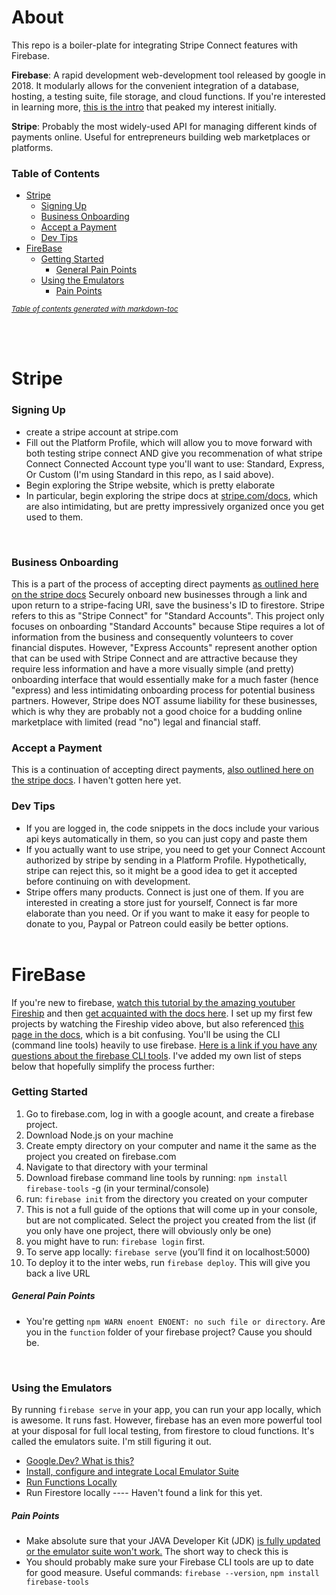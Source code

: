 # About
This repo is a boiler-plate for integrating Stripe Connect features with Firebase.

**Firebase**: A rapid development web-development tool released by google in 2018. It modularly allows for the convenient integration of a database, hosting, a testing suite, file storage, and cloud functions. If you're interested in learning more, [this is the intro](https://www.youtube.com/watch?v=9kRgVxULbag) that peaked my interest initially.

**Stripe**: Probably the most widely-used API for managing different kinds of payments online. Useful for entrepreneurs building web marketplaces or platforms.

### Table of Contents
- [Stripe](#stripe)
    + [Signing Up](#signing-up)
    + [Business Onboarding](#business-onboarding)
    + [Accept a Payment](#accept-a-payment)
    + [Dev Tips](#dev-tips)
- [FireBase](#firebase)
    + [Getting Started](#getting-started)
        * [General Pain Points](#general-pain-points)
    + [Using the Emulators](#using-the-emulators)
        * [Pain Points](#pain-points)
        
<small><i><a href='http://ecotrust-canada.github.io/markdown-toc/'>Table of contents generated with markdown-toc</a></i></small>

<br/><br/>

# Stripe
### Signing Up
* create a stripe account at stripe.com
* Fill out the Platform Profile, which will allow you to move forward with both testing stripe connect AND give you recommenation of what stripe Connect Connected Account type you'll want to use: Standard, Express, Or Custom (I'm using Standard in this repo, as I said above).
* Begin exploring the Stripe website, which is pretty elaborate
* In particular, begin exploring the stripe docs at [stripe.com/docs](https://stripe.com/docs), which are also intimidating, but are pretty impressively organized once you get used to them.
<br/>

### Business Onboarding
This is a part of the process of accepting direct payments [as outlined here on the stripe docs](https://stripe.com/docs/connect/enable-payment-acceptance-guide)
Securely onboard new businesses through a link and upon return to a stripe-facing URI, save the business's ID to firestore. Stripe refers to this as "Stripe Connect" for "Standard Accounts". This project only focuses on onboarding "Standard Accounts" because Stipe requires a lot of information from the business and consequently volunteers to cover financial disputes. However, "Express Accounts" represent another option that can be used with Stripe Connect and are attractive because they require less information and have a more visually simple (and pretty) onboarding interface that would essentially make for a much faster (hence "express) and less intimidating onboarding process for potential business partners. However, Stripe does NOT assume liability for these businesses, which is why they are probably not a good choice for a budding online marketplace with limited (read "no") legal and financial staff.
<br/>

### Accept a Payment
This is a continuation of accepting direct payments, [also outlined here on the stripe docs](https://stripe.com/docs/connect/enable-payment-acceptance-guide). I haven't gotten here yet.
<br/>

### Dev Tips
* If you are logged in, the code snippets in the docs include your various api keys automatically in them, so you can just copy and paste them
* If you actually want to use stripe, you need to get your Connect Account authorized by stripe by sending in a Platform Profile. Hypothetically, stripe can reject this, so it might be a good idea to get it accepted before continuing on with development.
* Stripe offers many products. Connect is just one of them. If you are interested in creating a store just for yourself, Connect is far more elaborate than you need. Or if you want to make it easy for people to donate to you, Paypal or Patreon could easily be better options.
<br/><br/>

# FireBase
If you're new to firebase, [watch this tutorial by the amazing youtuber Fireship](https://www.youtube.com/watch?v=9kRgVxULbag) and then [get acquainted with the docs here](https://firebase.google.com/docs). I set up my first few projects by watching the Fireship video above, but also referenced [this page in the docs](https://firebase.google.com/docs/web/setup), which is a bit confusing. You'll be using the CLI (command line tools) heavily to use firebase. [Here is a link if you have any questions about the firebase CLI tools](https://firebase.google.com/docs/cli#mac-linux-npm). I've added my own list of steps below that hopefully simplify the process further:

### Getting Started
1. Go to firebase.com, log in with a google acount, and create a firebase project.
1. Download Node.js on your machine
1. Create empty directory on your computer and name it the same as the project you created on firebase.com
1. Navigate to that directory with your terminal
1. Download firebase command line tools by running: `npm install firebase-tools` -g (in your terminal/console)
1. run: `firebase init` from the directory you created on your computer
1. This is not a full guide of the options that will come up in your console, but are not complicated. Select the project you created from the list (if you only have one project, there will obviously only be one)
1. you might have to run: `firebase login` first.
1. To serve app locally: `firebase serve` (you’ll find it on localhost:5000)
1. To deploy it to the inter webs, run `firebase deploy`. This will give you back a live URL

##### General Pain Points
* You're getting `npm WARN enoent ENOENT: no such file or directory`. Are you in the ``function`` folder of your firebase project? Cause you should be.
</br>

### Using the Emulators
By running ```firebase serve``` in your app, you can run your app locally, which is awesome. It runs fast. However, firebase has an even more powerful tool at your disposal for full local testing, from firestore to cloud functions. It's called the emulators suite. I'm still figuring it out.

* [Google.Dev? What is this?](https://google.dev/pathways/firebase-emulators)
* [Install, configure and integrate Local Emulator Suite](https://firebase.google.com/docs/emulator-suite/install_and_configure?authuser=0)
* [Run Functions Locally](https://firebase.google.com/docs/functions/local-emulator)
* Run Firestore locally ---- Haven't found a link for this yet.

##### Pain Points
* Make absolute sure that your JAVA Developer Kit (JDK) [is fully updated or the emulator suite won't work.](https://stackoverflow.com/questions/56819840/firebase-cloud-functions-emulator-throws-exited-with-code-1-error) The short way to check this is 
* You should probably make sure your Firebase CLI tools are up to date for good measure. Useful commands: `firebase --version`, `npm install firebase-tools`
<br/><br/>

